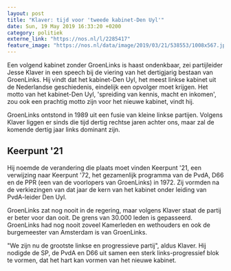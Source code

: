 ```yaml
---
layout: post
title: "Klaver: tijd voor 'tweede kabinet-Den Uyl'"
date: Sun, 19 May 2019 16:33:20 +0200
category: politiek
externe_link: "https://nos.nl/l/2285417"
feature_image: "https://nos.nl/data/image/2019/03/21/538553/1008x567.jpg"
---
```


<p>Een volgend kabinet zonder GroenLinks is haast ondenkbaar, zei partijleider Jesse Klaver in een speech bij de viering van het dertigjarig bestaan van GroenLinks. Hij vindt dat het kabinet-Den Uyl, het meest linkse kabinet uit de Nederlandse geschiedenis, eindelijk een opvolger moet krijgen. Het motto van het kabinet-Den Uyl, 'spreiding van kennis, macht en inkomen', zou ook een prachtig motto zijn voor het nieuwe kabinet, vindt hij.</p>
<p>GroenLinks ontstond in 1989 uit een fusie van kleine linkse partijen. Volgens Klaver liggen er sinds die tijd dertig rechtse jaren achter ons, maar zal de komende dertig jaar links dominant zijn.</p>
<h2>Keerpunt '21</h2>
<p>Hij noemde de verandering die plaats moet vinden Keerpunt '21, een verwijzing naar Keerpunt '72, het gezamenlijk programma van de PvdA, D66 en de PPR (een van de voorlopers van GroenLinks) in 1972. Zij vormden na de verkiezingen van dat jaar de kern van het kabinet onder leiding van PvdA-leider Den Uyl.</p>
<p>GroenLinks zat nog nooit in de regering, maar volgens Klaver staat de partij er beter voor dan ooit. De grens van 30.000 leden is gepasseerd. GroenLinks had nog nooit zoveel Kamerleden en wethouders en ook de burgemeester van Amsterdam is van GroenLinks.</p>
<p>"We zijn nu de grootste linkse en progressieve partij", aldus Klaver. Hij nodigde de SP, de PvdA en D66 uit samen een sterk links-progressief blok te vormen, dat het hart kan vormen van het nieuwe kabinet.</p>
